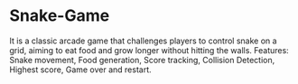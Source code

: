# Snake-Game
It is a classic arcade game that challenges players to control snake on a grid, aiming to eat food and grow longer without hitting the walls.
Features: Snake movement, Food generation, Score tracking, Collision Detection, Highest score, Game over and restart.
